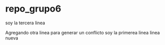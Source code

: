 # repo_grupo6

soy la tercera linea

Agregando otra linea para generar un conflicto
soy la primerea linea
linea nueva
